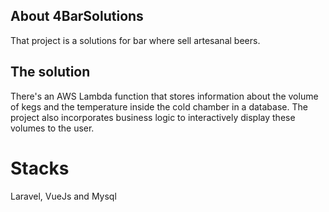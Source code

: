 ## About 4BarSolutions

That project is a solutions for bar where sell artesanal beers.

## The solution

There's an AWS Lambda function that stores information about the volume of kegs and the temperature inside the cold chamber in a database. The project also incorporates business logic to interactively display these volumes to the user.

# Stacks

Laravel, VueJs and Mysql

